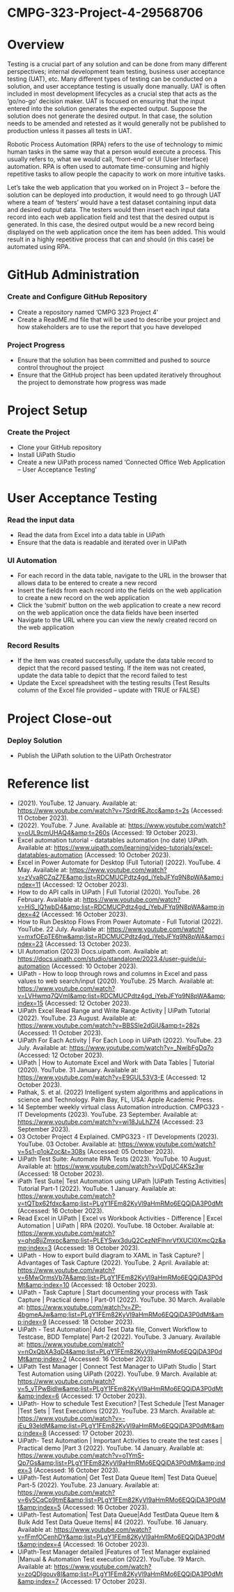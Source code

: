 # CMPG-323-Project-4-29568706

# Overview
Testing is a crucial part of any solution and can be done from many different perspectives; internal development team testing, business user acceptance testing (UAT), etc. Many different types of testing can be conducted on a solution, and user acceptance testing is usually done manually. UAT is often included in most development lifecycles as a crucial step that acts as the ‘go/no-go’ decision maker. UAT is focused on ensuring that the input entered into the solution generates the expected output. Suppose the solution does not generate the desired output. In that case, the solution needs to be amended and retested as it would generally not be published to production unless it passes all tests in UAT. 

Robotic Process Automation (RPA) refers to the use of technology to mimic human tasks in the same way that a person would execute a process. This usually refers to, what we would call, ‘front-end’ or UI (User Interface) automation. RPA is often used to automate time-consuming and highly repetitive tasks to allow people the capacity to work on more intuitive tasks.

Let’s take the web application that you worked on in Project 3 – before the solution can be deployed into production, it would need to go through UAT where a team of ‘testers’ would have a test dataset containing input data and desired output data. The testers would then insert each input data record into each web application field and test that the desired output is generated. In this case, the desired output would be a new record being displayed on the web application once the item has been added. This would result in a highly repetitive process that can and should (in this case) be automated using RPA.

# GitHub Administration
### Create and Configure GitHub Repository
- Create a repository named ‘CMPG 323 Project 4'
- Create a ReadME.md file that will be used to describe your project and how stakeholders are to use the report that you have developed
  
### Project Progress
- Ensure that the solution has been committed and pushed to source control throughout the project
- Ensure that the GitHub project has been updated iteratively throughout the project to demonstrate how progress was made

# Project Setup
### Create the Project
- Clone your GitHub repository
- Install UiPath Studio
- Create a new UiPath process named ‘Connected Office Web Application – User Acceptance Testing’

# User Acceptance Testing
### Read the input data
- Read the data from Excel into a data table in UiPath
- Ensure that the data is readable and iterated over in UiPath

### UI Automation
- For each record in the data table, navigate to the URL in the browser that allows data to be entered to create a new record
- Insert the fields from each record into the fields on the web application to create a new record on the web application
- Click the ‘submit’ button on the web application to create a new record on the web application once the data fields have been inserted
- Navigate to the URL where you can view the newly created record on the web application

### Record Results
- If the item was created successfully, update the data table record to depict that the record passed testing. If the item was not created, update the data table to depict that the record failed to test
- Update the Excel spreadsheet with the testing results (Test Results column of the Excel file provided – update with TRUE or FALSE)

# Project Close-out
### Deploy Solution
- Publish the UiPath solution to the UiPath Orchestrator

# Reference list
- (2021). YouTube. 12 January. Available at: https://www.youtube.com/watch?v=7SrdrREJtcc&amp;t=2s (Accessed: 11 October 2023). 
- (2022). YouTube. 7 June. Available at: https://www.youtube.com/watch?v=oUL9cmUHAQ4&amp;t=260s (Accessed: 19 October 2023). 
- Excel automation tutorial - datatables automation (no date) UiPath. Available at: https://www.uipath.com/learning/video-tutorials/excel-datatables-automation (Accessed: 10 October 2023). 
- Excel in Power Automate for Desktop (Full Tutorial) (2022). YouTube. 4 May. Available at: https://www.youtube.com/watch?v=zVvaRCZqZ7E&amp;list=RDCMUCPdtz4gd_iYebJFYq9N8pWA&amp;index=11 (Accessed: 12 October 2023). 
- How to do API calls in UiPath | Full Tutorial (2020). YouTube. 26 February. Available at: https://www.youtube.com/watch?v=HiS_lQ1wbD4&amp;list=RDCMUCPdtz4gd_iYebJFYq9N8pWA&amp;index=42 (Accessed: 16 October 2023). 
- How to Run Desktop Flows From Power Automate - Full Tutorial (2022). YouTube. 22 July. Available at: https://www.youtube.com/watch?v=mxfOEpTE6hw&amp;list=RDCMUCPdtz4gd_iYebJFYq9N8pWA&amp;index=23 (Accessed: 13 October 2023). 
- UI Automation (2023) Docs.uipath.com. Available at: https://docs.uipath.com/studio/standalone/2023.4/user-guide/ui-automation (Accessed: 10 October 2023). 
- UiPath - How to loop through rows and columns in Excel and pass values to web search/input (2020). YouTube. 25 March. Available at: https://www.youtube.com/watch?v=LVHwmq7QVmI&amp;list=RDCMUCPdtz4gd_iYebJFYq9N8pWA&amp;index=15 (Accessed: 12 October 2023). 
- UiPath Excel Read Range and Write Range Activity | UiPath Tutorial (2022). YouTube. 23 August. Available at: https://www.youtube.com/watch?v=BBSSle2dGiU&amp;t=282s (Accessed: 11 October 2023). 
- UiPath For Each Activity | For Each Loop in UiPath (2022). YouTube. 23 July. Available at: https://www.youtube.com/watch?v=_NwibFgDq7o (Accessed: 12 October 2023). 
- UiPath | How to Automate Excel and Work with Data Tables | Tutorial (2020). YouTube. 31 January. Available at: https://www.youtube.com/watch?v=E9GUL53V3-E (Accessed: 12 October 2023). 
- Pathak, S. et al. (2022) Intelligent system algorithms and applications in science and Technology. Palm Bay, FL, USA: Apple Academic Press. 
- 14 September weekly virtual class Automation introduction. CMPG323 - IT Developments (2023). YouTube. 23 September. Available at: https://www.youtube.com/watch?v=wi18JuLhZ74 (Accessed: 23 September 2023). 
- 03 October Project 4 Explained. CMPG323 - IT Developments (2023). YouTube. 03 October. Available at: https://www.youtube.com/watch?v=5s1-p1okZoc&t=308s (Accessed: 05 October 2023). 
- UiPath Test Suite: Automate RPA Tests (2023). YouTube. 10 August. Available at: https://www.youtube.com/watch?v=VDgUC4KSz3w (Accessed: 18 October 2023). 
- iPath Test Suite| Test Automation using UiPath |UiPath Testing Activities| Tutorial Part-1 (2022). YouTube. 1 January. Available at: https://www.youtube.com/watch?v=tQTbx62fdxc&amp;list=PLgY1FEm82KyVl9aHmRMo6EQQjDA3P0dMt (Accessed: 16 October 2023). 
- Read Excel in UiPath | Excel vs Workbook Activities - Difference | Excel Automation | UiPath | RPA (2020). YouTube. 18 October. Available at: https://www.youtube.com/watch?v=qhqBjjZmxpc&amp;list=PLEYSwx3duQ2CezNtFlhnrVfXUCI0XmcQz&amp;index=3 (Accessed: 18 October 2023). 
- UiPath - How to export build diagram to XAML in Task Capture? | Advantages of Task Capture (2022). YouTube. 2 April. Available at: https://www.youtube.com/watch?v=6MwOrmsVb7A&amp;list=PLgY1FEm82KyVl9aHmRMo6EQQjDA3P0dMt&amp;index=10 (Accessed: 18 October 2023). 
- UiPath - Task Capture | Start documenting your process with Task Capture | Practical demo | Part-01 (2022). YouTube. 30 March. Available at: https://www.youtube.com/watch?v=ZP-4bgmeAJw&amp;list=PLgY1FEm82KyVl9aHmRMo6EQQjDA3P0dMt&amp;index=9 (Accessed: 18 October 2023). 
- UiPath - Test Automation| Add Test Data file, Convert Workflow to Testcase, BDD Template| Part-2 (2022). YouTube. 3 January. Available at: https://www.youtube.com/watch?v=nOxQbXA3qD4&amp;list=PLgY1FEm82KyVl9aHmRMo6EQQjDA3P0dMt&amp;index=2 (Accessed: 16 October 2023). 
- UiPath Test Manager | Connect Test Manager to UiPath Studio | Start Test Automation using UiPath (2022). YouTube. 9 March. Available at: https://www.youtube.com/watch?v=5_yTPwBidlw&amp;list=PLgY1FEm82KyVl9aHmRMo6EQQjDA3P0dMt&amp;index=6 (Accessed: 17 October 2023). 
- UiPath- How to schedule Test Execution? |Test Schedule |Test Manager |Test Sets | Test Executions (2022). YouTube. 23 March. Available at: https://www.youtube.com/watch?v=-jEu_93eldM&amp;list=PLgY1FEm82KyVl9aHmRMo6EQQjDA3P0dMt&amp;index=8 (Accessed: 17 October 2023). 
- UiPath- Test Automation | Important Activities to create the test cases | Practical demo |Part 3 (2022). YouTube. 14 January. Available at: https://www.youtube.com/watch?v=o1YmS-Qp7Gs&amp;list=PLgY1FEm82KyVl9aHmRMo6EQQjDA3P0dMt&amp;index=3 (Accessed: 16 October 2023). 
- UiPath-Test Automation| Get Test Data Queue Item| Test Data Queue| Part-5 (2022). YouTube. 23 January. Available at: https://www.youtube.com/watch?v=6v5CqCp9tmE&amp;list=PLgY1FEm82KyVl9aHmRMo6EQQjDA3P0dMt&amp;index=5 (Accessed: 16 October 2023). 
- UiPath-Test Automation| Test Data Queue|Add TestData Queue Item &amp; Bulk Add Test Data Queue Items| #4 (2022). YouTube. 16 January. Available at: https://www.youtube.com/watch?v=fFmfOCenhDY&amp;list=PLgY1FEm82KyVl9aHmRMo6EQQjDA3P0dMt&amp;index=4 (Accessed: 16 October 2023). 
- UiPath-Test Manager detailed |Features of Test Manager explained |Manual &amp; Automation Test execution (2022). YouTube. 19 March. Available at: https://www.youtube.com/watch?v=zoQDlgouv8I&amp;list=PLgY1FEm82KyVl9aHmRMo6EQQjDA3P0dMt&amp;index=7 (Accessed: 17 October 2023). 
